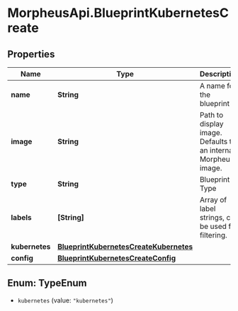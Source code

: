 # MorpheusApi.BlueprintKubernetesCreate

## Properties

Name | Type | Description | Notes
------------ | ------------- | ------------- | -------------
**name** | **String** | A name for the blueprint | 
**image** | **String** | Path to display image. Defaults to an internal Morpheus image. | [optional] 
**type** | **String** | Blueprint Type | 
**labels** | **[String]** | Array of label strings, can be used for filtering. | [optional] 
**kubernetes** | [**BlueprintKubernetesCreateKubernetes**](BlueprintKubernetesCreateKubernetes.md) |  | 
**config** | [**BlueprintKubernetesCreateConfig**](BlueprintKubernetesCreateConfig.md) |  | [optional] 



## Enum: TypeEnum


* `kubernetes` (value: `"kubernetes"`)




